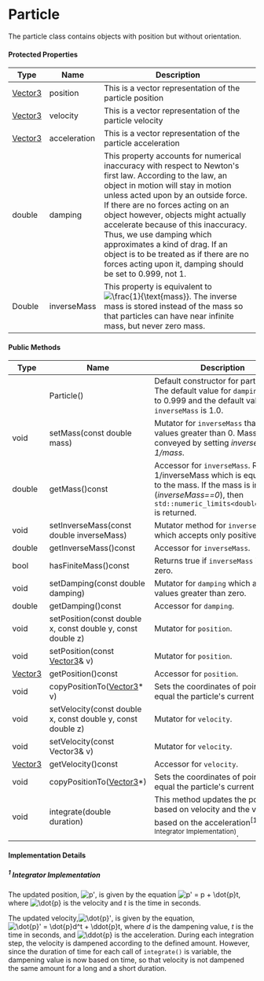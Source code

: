 # Particle

The particle class contains objects with position but without orientation.



#### Protected Properties

| Type                  | Name         | Description                                                  |
| --------------------- | ------------ | ------------------------------------------------------------ |
| [Vector3](Vector3.md) | position     | This is a vector representation of the particle position     |
| [Vector3](Vector3.md) | velocity     | This is a vector representation of the particle velocity     |
| [Vector3](Vector3.md) | acceleration | This is a vector representation of the particle acceleration |
| double                | damping      | This property accounts for numerical inaccuracy with respect to Newton's first law. According to the law, an object in motion will stay in motion unless acted upon by an outside force. If there are no forces acting on an object however, objects might actually accelerate because of this inaccuracy. Thus, we use damping which approximates a kind of drag. If an object is to be treated as if there are no forces acting upon it, damping should be set to 0.999, not 1. |
| Double                | inverseMass  | This property is equivalent to <img src="https://latex.codecogs.com/gif.latex?\frac{1}{\text{mass}}" title="\frac{1}{\text{mass}}" />. The inverse mass is stored instead of the mass so that particles can have near infinite mass, but never zero mass. |



#### Public Methods

| Type                  | Name                                                        | Description                                                  |
| --------------------- | ----------------------------------------------------------- | ------------------------------------------------------------ |
|                       | Particle()                                                  | Default constructor for particles. The default value for `damping` is set to 0.999 and the default value for `inverseMass` is 1.0. |
| void                  | setMass(const double mass)                                  | Mutator for `inverseMass` that accepts values greater than 0. Mass is conveyed by setting *inverseMass = 1/mass*. |
| double                | getMass()const                                              | Accessor for `inverseMass`. Returns 1/inverseMass which is equivalent to the mass. If the mass is infinite (*inverseMass==0*), then `std::numeric_limits<double>::max()` is returned. |
| void                  | setInverseMass(const double inverseMass)                    | Mutator method for `inverseMass` which accepts only positive values. |
| double                | getInverseMass()const                                       | Accessor for `inverseMass`.                                  |
| bool                  | hasFiniteMass()const                                        | Returns true if `inverseMass` is not zero.                   |
| void                  | setDamping(const double damping)                            | Mutator for `damping` which accepts values greater than zero. |
| double                | getDamping()const                                           | Accessor for `damping`.                                      |
| void                  | setPosition(const double x, const double y, const double z) | Mutator for `position`.                                      |
| void                  | setPosition(const [Vector3](Vector3.md)& v)                 | Mutator for `position`.                                      |
| [Vector3](vector3.md) | getPosition()const                                          | Accessor for `position`.                                     |
| void                  | copyPositionTo([Vector3](Vector3.md)* v)                    | Sets the coordinates of pointer v to equal the particle's current *position*. |
| void                  | setVelocity(const double x, const double y, const double z) | Mutator for `velocity`.                                      |
| void                  | setVelocity(const Vector3& v)                               | Mutator for `velocity`.                                      |
| [Vector3](Vector3.md) | getVelocity()const                                          | Accessor for `velocity`.                                     |
| void                  | copyPositionTo([Vector3](Vector3.md)*)                      | Sets the coordinates of pointer v to equal the particle's current *velocity*. |
| void                  | integrate(double duration)                                  | This method updates the position based on velocity and the velocity based on the acceleration<sup>[1](#<sup>1</sup> Integrator Implementation)</sup>. |



#### Implementation Details

##### <sup>1</sup> Integrator Implementation

The updated position, <img src="https://latex.codecogs.com/gif.latex?p'" title="p'" />, is given by the equation <img src="https://latex.codecogs.com/gif.latex?p'&space;=&space;p&space;&plus;&space;\dot{p}t" title="p' = p + \dot{p}t" />, where <img src="https://latex.codecogs.com/gif.latex?\dot{p}" title="\dot{p}" /> is the velocity and *t* is the time in seconds.

The updated velocity,<img src="https://latex.codecogs.com/gif.latex?\dot{p}'" title="\dot{p}'" />, is given by the equation, <img src="https://latex.codecogs.com/gif.latex?\dot{p}'&space;=&space;\dot{p}d^t&space;&plus;&space;\ddot{p}t" title="\dot{p}' = \dot{p}d^t + \ddot{p}t" />, where *d* is the dampening value, *t* is the time in seconds, and <img src="https://latex.codecogs.com/gif.latex?\ddot{p}" title="\ddot{p}" /> is the acceleration. During each integration step, the velocity is dampened according to the defined amount. However, since the duration of time for each call of `integrate()` is variable, the dampening value is now based on time, so that velocity is not dampened the same amount for a long and a short duration.